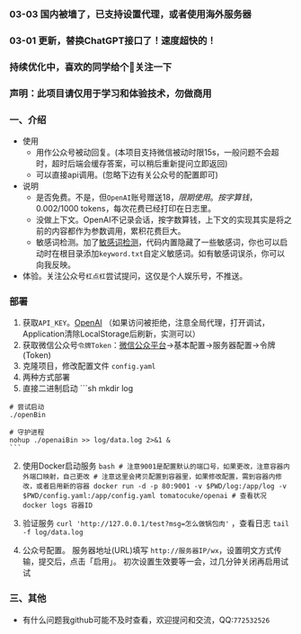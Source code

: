 ### 03-03 国内被墙了，已支持设置代理，或者使用海外服务器
### 03-01 更新，替换ChatGPT接口了！速度超快的！
### 持续优化中，喜欢的同学给个🌟关注一下
### 声明：此项目请仅用于学习和体验技术，勿做商用

### 一、介绍
- 使用
  - 用作公众号被动回复。(本项目支持微信被动时限15s，一般问题不会超时，超时后端会缓存答案，可以稍后重新提问立即返回)
  - 可以直接api调用。(忽略下边有关公众号的配置即可)
- 说明
  - 是否免费。不是，但`OpenAI`账号赠送18$，限期使用。按字算钱，$0.002/1000 tokens，每次花费已经打印在日志里。
  - 没做上下文。OpenAI不记录会话，按字数算钱，上下文的实现其实是将之前的内容都作为参数调用，累积花费巨大。
  - 敏感词检测。加了[敏感词检测](https://github.com/tomatocuke/sieve)，代码内置隐藏了一些敏感词，你也可以启动时在根目录添加`keyword.txt`自定义敏感词。如有敏感词误杀，你可以向我反映。
- 体验。关注公众号`杠点杠`尝试提问，这仅是个人娱乐号，不推送。


### 部署
1. 获取`API_KEY`。[OpenAI](https://beta.openai.com/account/api-keys) （如果访问被拒绝，注意全局代理，打开调试，Application清除LocalStorage后刷新，实测可以）
2. 获取微信公众号`令牌Token`：[微信公众平台](https://mp.weixin.qq.com/)->基本配置->服务器配置->令牌(Token) 
3. 克隆项目，修改配置文件 `config.yaml`
4. 两种方式部署
  1. 直接二进制启动
    ```sh
    mkdir log
    
    # 尝试启动
    ./openBin 
    
    # 守护进程 
    nohup ./openaiBin >> log/data.log 2>&1 &
    ```
  2. 使用Docker启动服务
    ```bash
    # 注意9001是配置默认的端口号，如果更改，注意容器内外端口映射，自己更改
    # 注意这里会拷贝配置到容器里，如果修改配置，需到容器内修改，或者启用新的容器
    docker run -d -p 80:9001 -v $PWD/log:/app/log -v $PWD/config.yaml:/app/config.yaml tomatocuke/openai
    # 查看状况
    docker logs 容器ID 
    ```
  
5. 验证服务 `curl 'http://127.0.0.1/test?msg=怎么做锅包肉'` ，查看日志 `tail -f log/data.log`
6. 公众号配置。 服务器地址(URL)填写 `http://服务器IP/wx`，设置明文方式传输，提交后，点击「启用」。 初次设置生效要等一会，过几分钟关闭再启用试试
    

### 三、其他
- 有什么问题我github可能不及时查看，欢迎提问和交流，QQ:`772532526`
